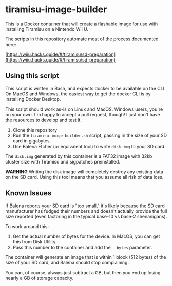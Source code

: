 # tiramisu-image-builder

This is a Docker container that will create a flashable image for use with
installing Tiramisu on a Nintendo Wii U.

The scripts in this repository automate most of the process documented here:

[https://wiiu.hacks.guide/#/tiramisu/sd-preparation](https://wiiu.hacks.guide/#/tiramisu/sd-preparation)

## Using this script

This script is written in Bash, and expects docker to be available on the CLI.
On MacOS and Windows, the easiest way to get the docker CLI is by installing
Docker Desktop.

This script should work as-is on Linux and MacOS. Windows users, you're on your
own. I'm happy to accept a pull request, though! I just don't have the resources
to develop and test it.

1. Clone this repository
2. Run the `tiramisu-image-builder.sh` script, passing in the size of your SD
   card in gigabytes.
3. Use Balena Etcher (or equivalent tool) to write `disk.img` to your SD card.

The `disk.img` generated by this container is a FAT32 image with 32kb cluster
size with Tiramisu and sigpatches preinstalled.

**WARNING** Writing the disk image will completely destroy any existing data
on the SD card. Using this tool means that you assume all risk of data loss.

## Known Issues

If Balena reports your SD card is "too small," it's likely because the SD card
manufacturer has fudged their numbers and doesn't actually provide the full
size reported (even factoring in the typical base-10 vs base-2 shenanigans).

To work around this:

1. Get the actual number of bytes for the device. In MacOS, you can get this
from Disk Utility.
2. Pass this number to the container and add the `--bytes` parameter.

The container will generate an image that is within 1 block (512 bytes) of the
size of your SD card, and Balena should stop complaining.

You can, of course, always just subtract a GB, but then you end up losing
nearly a GB of storage capacity.
